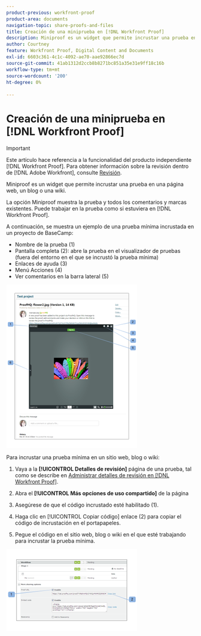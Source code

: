 ```yaml
---
product-previous: workfront-proof
product-area: documents
navigation-topic: share-proofs-and-files
title: Creación de una miniprueba en [!DNL Workfront Proof]
description: Miniproof es un widget que permite incrustar una prueba en una página web, un blog o una wiki.
author: Courtney
feature: Workfront Proof, Digital Content and Documents
exl-id: 6603c361-4c1c-4092-ae70-aae92866ec7d
source-git-commit: 41ab1312d2ccb8b8271bc851a35e31e9ff18c16b
workflow-type: tm+mt
source-wordcount: '200'
ht-degree: 0%

---
```


# Creación de una miniprueba en [!DNL Workfront Proof]

>[!IMPORTANT]
>
>Este artículo hace referencia a la funcionalidad del producto independiente [!DNL Workfront Proof]. Para obtener información sobre la revisión dentro de [!DNL Adobe Workfront], consulte [Revisión](../../../review-and-approve-work/proofing/proofing.md).

Miniproof es un widget que permite incrustar una prueba en una página web, un blog o una wiki.

La opción Miniproof muestra la prueba y todos los comentarios y marcas existentes. Puede trabajar en la prueba como si estuviera en [!DNL Workfront Proof].

A continuación, se muestra un ejemplo de una prueba mínima incrustada en un proyecto de BaseCamp:

* Nombre de la prueba (1)
* Pantalla completa (2): abre la prueba en el visualizador de pruebas (fuera del entorno en el que se incrustó la prueba mínima)
* Enlaces de ayuda (3)
* Menú Acciones (4)
* Ver comentarios en la barra lateral (5)

![Basecamp_miniproof.png](assets/basecamp-miniproof-350x435.png)

Para incrustar una prueba mínima en un sitio web, blog o wiki:

1. Vaya a la **[!UICONTROL Detalles de revisión]** página de una prueba, tal como se describe en [Administrar detalles de revisión en [!DNL Workfront Proof]](../../../workfront-proof/wp-work-proofsfiles/manage-your-work/manage-proof-details.md).

1. Abra el **[!UICONTROL Más opciones de uso compartido]** de la página
1. Asegúrese de que el código incrustado esté habilitado (1).
1. Haga clic en [!UICONTROL Copiar código] enlace (2) para copiar el código de incrustación en el portapapeles.
1. Pegue el código en el sitio web, blog o wiki en el que esté trabajando para incrustar la prueba mínima.

![[!DNL Embed_code].png](assets/embed-code-350x218.png)
